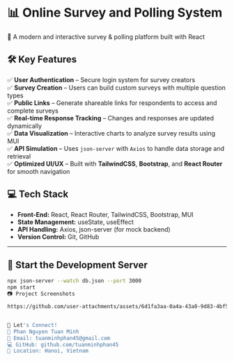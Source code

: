 # 📊 Online Survey and Polling System  
🚀 A modern and interactive survey & polling platform built with React  

## 🛠 Key Features  
✅ **User Authentication** – Secure login system for survey creators  
✅ **Survey Creation** – Users can build custom surveys with multiple question types  
✅ **Public Links** – Generate shareable links for respondents to access and complete surveys  
✅ **Real-time Response Tracking** – Changes and responses are updated dynamically  
✅ **Data Visualization** – Interactive charts to analyze survey results using MUI  
✅ **API Simulation** – Uses `json-server` with `Axios` to handle data storage and retrieval  
✅ **Optimized UI/UX** – Built with **TailwindCSS**, **Bootstrap**, and **React Router** for smooth navigation  

## 💻 Tech Stack  
- **Front-End:** React, React Router, TailwindCSS, Bootstrap, MUI  
- **State Management:** useState, useEffect  
- **API Handling:** Axios, json-server (for mock backend)  
- **Version Control:** Git, GitHub  

---

## 🚀 Start the Development Server  

```bash
npx json-server --watch db.json --port 3000
npm start
📷 Project Screenshots

https://github.com/user-attachments/assets/6d1fa3aa-0a4a-43a0-9d83-4bf571a314a9


📩 Let's Connect!
💼 Phan Nguyen Tuan Minh
📧 Email: tuanminhphan45@gmail.com
💻 GitHub: github.com/tuanminhphan45
📍 Location: Hanoi, Vietnam

